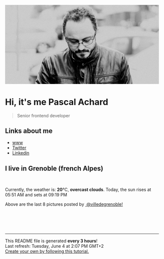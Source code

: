 ![Pascal Achard](./images/photo-pascal-achard.jpg)
# Hi, it's me Pascal Achard
> Senior frontend developer

## Links about me
- [www](https://www.pascal-achard.com)
- [Twitter](https://twitter.com/botmaster)
- [Linkedin](http://www.linkedin.com/in/pascal-achard)


## I live in Grenoble (french Alpes)
<img src="https://openweathermap.org/img/wn/04d@2x.png" alt="">

Currently, the weather is: **20**°C, **overcast clouds**.
Today, the sun rises at 05:51 AM and sets at 09:19 PM

Above are the last 8 pictures posted by <a href="https://www.instagram.com/villedegrenoble/" target="_blank"><img alt="" src="https://upload.wikimedia.org/wikipedia/commons/thumb/e/e7/Instagram_logo_2016.svg/1024px-Instagram_logo_2016.svg.png" width="20"/> @villedegrenoble!</a>

<p style="display: flex; flex-wrap: wrap; gap: 20px;">
        <img src="https://cdn1.picuki.com/hosted-by-instagram/q/0exhNuNYnjBGZDHIdN5WmL9I2Pk2GApRNucaS7j0nyZiNxIsbHWB58ltwdev%7C%7CDlyKw1oASyLeDtl444qVltXZFVzPEXbTrWPRTdd6KiQUICq0zdg9JJgl7g0KHAbZ3Gr88skOzjYMTIfQeoEH%7C%7Cb2qu8f5vvwbTcApC2TNbFAyQlWotfpUrJy9ZRzt52U1h+189JldAJZ+jtvdBFundPZlTIeAf3+Idp1orN2S%7C%7CkKhtAKvKK81SO2ECMseW16GX6Rv5+HoOAAuiDpYGhpqzHheKc4EEMWggiXhRMAlN00iaegP7w60tAutoXQdnVedCpuoxkzsbuMxiCdf0GI%7C%7CmJzhWPQwO7mP6tgr5LPJvKeXd7WxyTZM5zEOe9hV19eLdjdSXLGFaSbDcsKuIFiC9VJkg2RtVWZOuK6315yBzcdzmHNA5otE62i5ZaHy2Tl0jLDsiVtx8maVoNy+UhxptChvwp2IFvONuBYHCzmiVY1IY5sJKjCmdjbbrUUHkVUZ6hG8ie0iZZnMx+1%7C%7C+I9MYg+eg==.jpeg" alt="" width="200"/>
        <img src="https://cdn1.picuki.com/hosted-by-instagram/q/0exhNuNYnjBGZDHIdN5WmL9I2Pk2GApRNecaS7j0nyZiNxIsbHWB58ltwdev%7C%7CDlyKw1oASyLeDtl5IMqV1hZZFVyNEHdQbCBTD9R5qmdV4Cm0TBk8pNhl780KXwZYXWo9sUkOzjYMTIfQeoEH%7C%7Cbx7a8Koru5A2MEo1zRMrBC0GAG4YWbVqFKwoV966yUlEri+YU8ajtG5WR2aRhmpNPb5DwIX%7C%7CD+fMBxsedISLQzicYRtr6+wmOHH24VdGZ9SiiNl8bDsc0yrS3nRWIz1XegYKAWHHQ2x1C%7C%7CuksQnb1%7C%7Ci9W1FaxM+N9+sqPVETFKCipioCttkZe1khzGbXn08ll%7C%7Cl03n9+KeVv0+iLHRdN6XUsHE6AzaQZCbR58JDl5BUrHVUF2LbaDwCMAExttwPcFqxHik+FalZZWlzwdQCD8Sgi6FBrxRTO+Mw4ur+3zi02%7C%7CZlhNsvZWdf4NRzxhS95jbv1AoLiSXVI5wNTfpylkmT4ZCIuucyA==.jpeg" alt="" width="200"/>
        <img src="https://cdn1.picuki.com/hosted-by-instagram/q/0exhNuNYnjBGZDHIdN5WmL9I2Pk2GApRNucaS7j0nyZiNxIsbHWB58ltwdev%7C%7CDlyKw1oASyLeDtl448rUVtRZFVyNEHdT7CMTD9R5qudXICn2zRg9ZdlnLw3LnwWbXKp8cEqOzjYMTIfQeoEH%7C%7Cbx7a8Koru5A2MEoyX9auctwCIPuM23TKNy2JAtrKSLl0SyptZ%7C%7CIjNLvG0jJ00m7NPfvnw1UvfPMc9g+PAnEPEzhMQ65OftxjC5CTwFLWdJGmWci9zKsfgErQHrOWwAvWSjSvQaAH1PggWsljcQk61oi4agadogjLgxtp%7C%7CUTWUPWlNgog0zvY6Qww7pUTOHxUBI7kTQkJ6VU6wLkp6jCsLYBv+snwWOPPzdF7kbEC9JD%7C%7CSLAw%7C%7CjAcyULthRpZ9cN9FY7hOU%7C%7CwOEXoKtigA8EjNbtxOzJptUFcKkzL2p4VzVhh%7C%7CXkUE0lZHtLeUPn39504Oy5wVEanXCWJBNaGGCjw==.jpeg" alt="" width="200"/>
        <img src="https://cdn1.picuki.com/hosted-by-instagram/q/0exhNuNYnjBGZDHIdN5WmL9I2Pk2GApRNecaS7j0nyZiNxIsbHWB58ltwdev%7C%7CDlyKw1oASyLeDxm544qVFRVZFV9NUHWTLWISD1c66yaUYCq1jFn%7C%7CZFknL43KXUcYHKt%7C%7C8UqOzjYMTIfQeoEH%7C%7Cbx7a8Koru5A2MEo1zRMrBC0GAG4YWbVqFKwoV966yUlEri+YU8ajtG5WR2aRhmpNPb5DwIX%7C%7CD+fMBxsedISLQzicYRtr6+wmOHH24VdGZ9Sj6RvKjgpv0usw2wRWIz1XegYZotGnUTx1C%7C%7CuksQnb1%7C%7Ci9W1FaxM+N9+sqPVETFKCipioCttkZe1khzGbXn08ll%7C%7CkE%7C%7CnyeOcaP1yiLH7cdy5bIrH1hDXQ4CbR58JDl5BUrHVUF2LbaDwCMAExttwPcFs8k7kw1KwZuGm8BYjHB59ohGPGKN6e9jFl5%7C%7C093%7C%7CilAyLtg8Dk8m+TopO3xhS95jbv1AoLl%7C%7CkVo5wNTfpylkmT4ZCIuucyA==.jpeg" alt="" width="200"/>
        <img src="https://cdn1.picuki.com/hosted-by-instagram/q/0exhNuNYnjBGZDHIdN5WmL9I2Pk2GApRNecaS7j0nyZiNxIsbHWB58ltwdev%7C%7CDlyKw1oASyLeDxm5o0vUFtWZFV9NUHXS7SOSD1c6KmaXYCm1TNj%7C%7CZ5okrgxLHQbY36p9sYkOzjYMTIfQeoEH%7C%7Cbx7a8Koru5A2MEo1zRMrBC0GAG4YWbVqFKwoV966yUlEri+YU8ajtG5WR2aRhmpNPb5DwIX%7C%7CD+fMBxsedISLQzicYRtr6+wmOHH24VdGZ9Sj2bl53F0usGjxbBRWIz1XegYbMPAEshx1C%7C%7CuksQnb1%7C%7Ci9W1FaxM+N9+sqPVETFKCipioCttkZe1khzGbXn08ll%7C%7CkE%7C%7Cn96SfVvV2i6HRMt6HUovG+ASVQICbR58JDl5BUrHVUF2LbaDwCMAExttwPcFt23vl%7C%7CCSQW4DD5gd5ChBAq2G4H7QgVOfF7fbwxG7clCSEuS0rt%7C%7CmrcZ503xhS95jbv1AoICyTU45wNTfpylkmT4ZCIuucyA==.jpeg" alt="" width="200"/>
        <img src="https://cdn1.picuki.com/hosted-by-instagram/q/0exhNuNYnjBGZDHIdN5WmL9I2Pk2GApRNecaS7j0nyZiNxIsbHWB58ltwdev%7C%7CDlyKw1oASyLeDtj7I8qV1xQZFV9NUDfT7WLSzlV6a6dUYCh0zVm95Fgl7o2KXAeYnKs9scqOzjYMTIfQeoEH%7C%7Cbx7a8Koru5A2MEo1zRMrBC0GAG4YWbVqFKwoV966yUlEri+YU8ajtG5WR2aRhmpNPb5DwIX%7C%7CD+fMBxsedISLQzicYRtr6+yGOHH24VdGZ9SmaRm7zpm+MmoRLvRWIz1XegYIZoJ0Itx1C%7C%7CuksQnb1%7C%7Ci9W1FaxM+N9+sqPVETFKCipioCttkZe1khzGbXn08ll%7C%7CkE%7C%7C38+CeVtMxiaHZddy5bMPHxgCVQ7abR58JDl5BUrHVUF2LbaDwCMAExttwPcFsjlrn0z+YV7b+kTV6JiwclhrZKr1qEdaI%7C%7Cqe1wk%7C%7CE23CHmAQ9vdyNLP4O3xhS95jbv1AoICzkUI5wNTfpylkmT4ZCIuucyA==.jpeg" alt="" width="200"/>
        <img src="https://cdn1.picuki.com/hosted-by-instagram/q/0exhNuNYnjBGZDHIdN5WmL9I2Pk2GApRNecaS7j0nyZiNxIsbHWB58ltwdev%7C%7CDlyKw1oASyLeDxm5o4oWVhQZFV9NUDeSryBSzlV6KifXYCq2jRh85dgk7Y8LHMWZX+r8sQrOzjYMTIfQeoEH%7C%7Cbx7a8Koru5A2MEo1zRMrBC0GAG4YWbVqFKwoV966yUlEri+YU8ajtG5WR2aRhmpNPb5DwIX%7C%7CD+fMBxsedISLQzicYRtr6+yGOHH24VdGZ9SjGTjL7vq79XjjSwRWIz1XegYJktHH8kx1C%7C%7CuksQnb1%7C%7Ci9W1FaxM+N9+sqPVETFKCipioCttkZe1khzGbXn08ll%7C%7CkE7JweKcaMt2iLHFcN6XfIjExhCUQ6abR58JDl5BUrHVUF2LbaDwCMAExttwPcFq%7C%7Cg+xxwyIQ6D8jQkiUmQHmg7fM6RUTM6nkfy39y7qoxGcqgIPksGLUrV0+RhS95jbv1AoICSUVI5wNTfpylkmT4ZCIuucyA==.jpeg" alt="" width="200"/>
        <img src="https://cdn1.picuki.com/hosted-by-instagram/q/0exhNuNYnjBGZDHIdN5WmL9I2Pk2GApRNecaS7j0nyZiNxIsbHWB58ltwdGn%7C%7CDh7IAhgASuRYztk54ktVFhZDT14OEDaQLSJSTpQ66SfVeqkvDZm9ZJlkLs2KHMeZ36t8scoVGKpNWwSDv5PHL%7C%7Clo7gX5vrobigBpzuMMLVKyQlWotfpUrJy9ZRxt+S4jkja45BsLTNZ5momNkgl7NvWvTVdEaW+NMB166d1RbMCxMkA%7C%7C6nRlSaHEmw+Jj8uQ3agtIj+kOYA2HLSXGQI61ijZLA0HhsVr0O8kDllqoc3zoCmOdBM9s9psvDAbkcmfk0tpBdszcPwwmXCYD35j3xz+kSL6bmmcK4h64zIJ6Cxcpa67nPGe7LJK7RGVkwZGsbHClvZD+SAF51Dj6hYWvdLigjjpSDlJJGnmix%7C%7CBwpZijDWVJAjFqnL.jpeg" alt="" width="200"/>
</p>

------------
<p>This README file is generated <b>every 3 hours</b>!
    <br />Last refresh: Tuesday, June 4 at 2:07 PM GMT+2
    <br /><a href="https://medium.com/@th.guibert/how-to-create-a-self-updating-readme-md-for-your-github-profile-f8b05744ca91">Create your own by following this tutorial.</a>
</p>
<p><a href="https://github.com/botmaster/botmaster/actions/workflows/main.yaml"><img alt="" src="https://github.com/botmaster/botmaster/actions/workflows/main.yaml/badge.svg" /></a></p>

